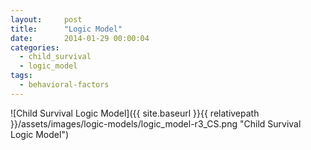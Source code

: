 ```yaml
---
layout:     post
title:      "Logic Model"
date:       2014-01-29 00:00:04
categories: 
  - child_survival
  - logic_model
tags:       
  - behavioral-factors
---
```


![Child Survival Logic Model]({{ site.baseurl }}{{ relativepath }}/assets/images/logic-models/logic_model-r3_CS.png "Child Survival Logic Model")